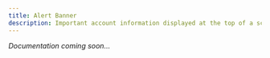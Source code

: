 ```yaml
---
title: Alert Banner
description: Important account information displayed at the top of a screen
---
```

*Documentation coming soon...*

